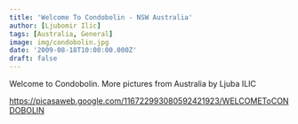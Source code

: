 ```yaml
---
title: 'Welcome To Condobolin - NSW Australia'
author: [Ljubomir Ilic]
tags: [Australia, General]
image: img/condobolin.jpg
date: '2009-08-18T10:00:00.000Z'
draft: false
---
```


Welcome to Condobolin. More pictures from Australia by Ljuba ILIC

https://picasaweb.google.com/116722993080592421923/WELCOMEToCONDOBOLIN
